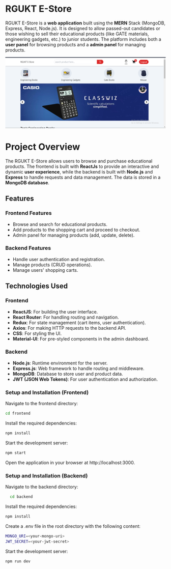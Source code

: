 # **RGUKT E-Store**
RGUKT E-Store is a **web application** built using the **MERN** Stack (MongoDB, Express, React, Node.js). It is designed to allow passed-out candidates or those wishing to sell their educational products (like GATE materials, engineering gadgets, etc.) to junior students. The platform includes both a **user panel** for browsing products and a **admin panel** for managing products.

![Home Page](https://github.com/anandhi3275/E-Store/blob/d5c95cd7a7da6394a6dc4bb961e586dd5341cadf/Home.png)

# Project Overview
The RGUKT E-Store allows users to browse and purchase educational products. The frontend is built with **ReactJs** to provide an interactive and dynamic **user experience**, while the backend is built with **Node.js** and **Express** to handle requests and data management. The data is stored in a **MongoDB database**.

## Features

### Frontend Features
- Browse and search for educational products.
- Add products to the shopping cart and proceed to checkout.
- Admin panel for managing products (add, update, delete).

### Backend Features
- Handle user authentication and registration.
- Manage products (CRUD operations).
- Manage users' shopping carts.

## Technologies Used

### Frontend
- **ReactJS**: For building the user interface.
- **React Router**: For handling routing and navigation.
- **Redux**: For state management (cart items, user authentication).
- **Axios**: For making HTTP requests to the backend API.
- **CSS**: For styling the UI.
- **Material-UI**: For pre-styled components in the admin dashboard.

### Backend
- **Node.js**: Runtime environment for the server.
- **Express.js**: Web framework to handle routing and middleware.
- **MongoDB**: Database to store user and product data.
- **JWT (JSON Web Tokens)**: For user authentication and authorization.





### Setup and Installation (Frontend)
Navigate to the frontend directory:
```bash
cd frontend
```
Install the required dependencies:
```bash
npm install
```
Start the development server:
```bash
npm start
```
Open the application in your browser at http://localhost:3000.


### Setup and Installation (Backend)
Navigate to the backend directory:
```bash
  cd backend
```
Install the required dependencies:
```bash
npm install
```
Create a .env file in the root directory with the following content:
```bash
MONGO_URI=<your-mongo-uri>
JWT_SECRET=<your-jwt-secret>
```
Start the development server:
```bash
npm run dev
```



